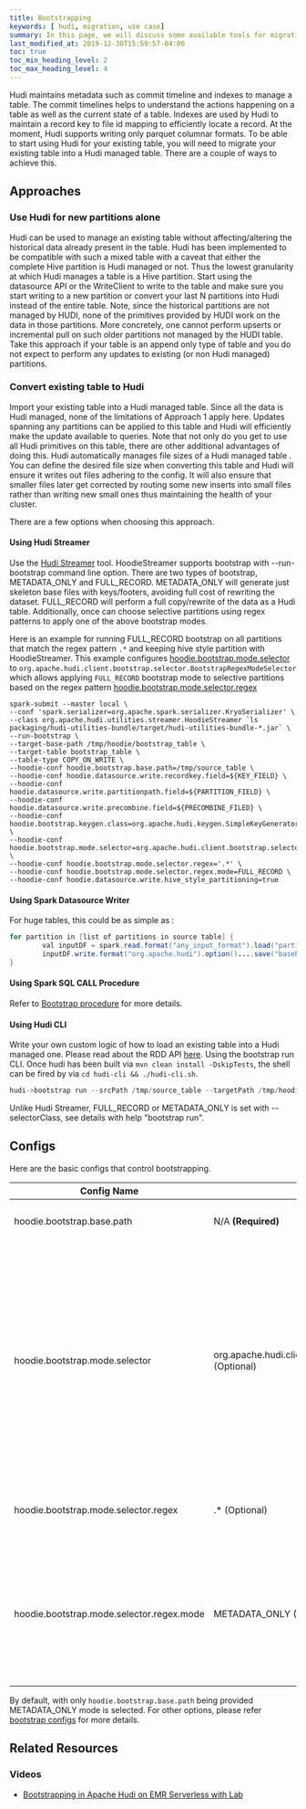 ```yaml
---
title: Bootstrapping
keywords: [ hudi, migration, use case]
summary: In this page, we will discuss some available tools for migrating your existing table into a Hudi table
last_modified_at: 2019-12-30T15:59:57-04:00
toc: true
toc_min_heading_level: 2
toc_max_heading_level: 4
---
```


Hudi maintains metadata such as commit timeline and indexes to manage a table. The commit timelines helps to understand the actions happening on a table as well as the current state of a table. Indexes are used by Hudi to maintain a record key to file id mapping to efficiently locate a record. At the moment, Hudi supports writing only parquet columnar formats.
To be able to start using Hudi for your existing table, you will need to migrate your existing table into a Hudi managed table. There are a couple of ways to achieve this.


## Approaches


### Use Hudi for new partitions alone

Hudi can be used to manage an existing table without affecting/altering the historical data already present in the
table. Hudi has been implemented to be compatible with such a mixed table with a caveat that either the complete
Hive partition is Hudi managed or not. Thus the lowest granularity at which Hudi manages a table is a Hive
partition. Start using the datasource API or the WriteClient to write to the table and make sure you start writing
to a new partition or convert your last N partitions into Hudi instead of the entire table. Note, since the historical
 partitions are not managed by HUDI, none of the primitives provided by HUDI work on the data in those partitions. More concretely, one cannot perform upserts or incremental pull on such older partitions not managed by the HUDI table.
Take this approach if your table is an append only type of table and you do not expect to perform any updates to existing (or non Hudi managed) partitions.


### Convert existing table to Hudi

Import your existing table into a Hudi managed table. Since all the data is Hudi managed, none of the limitations
 of Approach 1 apply here. Updates spanning any partitions can be applied to this table and Hudi will efficiently
 make the update available to queries. Note that not only do you get to use all Hudi primitives on this table,
 there are other additional advantages of doing this. Hudi automatically manages file sizes of a Hudi managed table
 . You can define the desired file size when converting this table and Hudi will ensure it writes out files
 adhering to the config. It will also ensure that smaller files later get corrected by routing some new inserts into
 small files rather than writing new small ones thus maintaining the health of your cluster.

There are a few options when choosing this approach.

#### Using Hudi Streamer

Use the [Hudi Streamer](/docs/ingestion_spark#hudi-streamer) tool. HoodieStreamer supports bootstrap with 
--run-bootstrap command line option. There are two types of bootstrap, METADATA_ONLY and FULL_RECORD. METADATA_ONLY will
generate just skeleton base files with keys/footers, avoiding full cost of rewriting the dataset. FULL_RECORD will 
perform a full copy/rewrite of the data as a Hudi table.  Additionally, once can choose selective partitions using regex
patterns to apply one of the above bootstrap modes. 

Here is an example for running FULL_RECORD bootstrap on all partitions that match the regex pattern `.*` and keeping 
hive style partition with HoodieStreamer. This example configures 
[hoodie.bootstrap.mode.selector](https://hudi.apache.org/docs/configurations#hoodiebootstrapmodeselector) to 
`org.apache.hudi.client.bootstrap.selector.BootstrapRegexModeSelector`  which allows applying `FULL_RECORD` bootstrap 
mode to selective partitions based on the regex pattern [hoodie.bootstrap.mode.selector.regex](https://hudi.apache.org/docs/configurations#hoodiebootstrapmodeselectorregex)

```
spark-submit --master local \
--conf 'spark.serializer=org.apache.spark.serializer.KryoSerializer' \
--class org.apache.hudi.utilities.streamer.HoodieStreamer `ls packaging/hudi-utilities-bundle/target/hudi-utilities-bundle-*.jar` \
--run-bootstrap \
--target-base-path /tmp/hoodie/bootstrap_table \
--target-table bootstrap_table \
--table-type COPY_ON_WRITE \
--hoodie-conf hoodie.bootstrap.base.path=/tmp/source_table \
--hoodie-conf hoodie.datasource.write.recordkey.field=${KEY_FIELD} \
--hoodie-conf hoodie.datasource.write.partitionpath.field=${PARTITION_FIELD} \
--hoodie-conf hoodie.datasource.write.precombine.field=${PRECOMBINE_FILED} \
--hoodie-conf hoodie.bootstrap.keygen.class=org.apache.hudi.keygen.SimpleKeyGenerator \
--hoodie-conf hoodie.bootstrap.mode.selector=org.apache.hudi.client.bootstrap.selector.BootstrapRegexModeSelector \
--hoodie-conf hoodie.bootstrap.mode.selector.regex='.*' \
--hoodie-conf hoodie.bootstrap.mode.selector.regex.mode=FULL_RECORD \
--hoodie-conf hoodie.datasource.write.hive_style_partitioning=true
``` 

#### Using Spark Datasource Writer

For huge tables, this could be as simple as : 
```java
for partition in [list of partitions in source table] {
        val inputDF = spark.read.format("any_input_format").load("partition_path")
        inputDF.write.format("org.apache.hudi").option()....save("basePath")
}
```  

#### Using Spark SQL CALL Procedure

Refer to [Bootstrap procedure](https://hudi.apache.org/docs/next/procedures#bootstrap) for more details. 

#### Using Hudi CLI

Write your own custom logic of how to load an existing table into a Hudi managed one. Please read about the RDD API
[here](/docs/quick-start-guide). Using the bootstrap run CLI. Once hudi has been built via `mvn clean install -DskipTests`, the shell can be
fired by via `cd hudi-cli && ./hudi-cli.sh`.

```java
hudi->bootstrap run --srcPath /tmp/source_table --targetPath /tmp/hoodie/bootstrap_table --tableName bootstrap_table --tableType COPY_ON_WRITE --rowKeyField ${KEY_FIELD} --partitionPathField ${PARTITION_FIELD} --sparkMaster local --hoodieConfigs hoodie.datasource.write.hive_style_partitioning=true --selectorClass org.apache.hudi.client.bootstrap.selector.FullRecordBootstrapModeSelector
```
Unlike Hudi Streamer, FULL_RECORD or METADATA_ONLY is set with --selectorClass, see details with help "bootstrap run".


## Configs

Here are the basic configs that control bootstrapping.

| Config Name                                         | Default            | Description                                                                                                                                                                                                                                                                                                                                                                                                                                                                                                                                                                                                                                                                                                                                                                                                                                                                                                                                                                                                                                                                                                                                                                                             |
| --------------------------------------------------- | ------------------ |---------------------------------------------------------------------------------------------------------------------------------------------------------------------------------------------------------------------------------------------------------------------------------------------------------------------------------------------------------------------------------------------------------------------------------------------------------------------------------------------------------------------------------------------------------------------------------------------------------------------------------------------------------------------------------------------------------------------------------------------------------------------------------------------------------------------------------------------------------------------------------------------------------------------------------------------------------------------------------------------------------------------------------------------------------------------------------------------------------------------------------------------------------------------------------------------------------|
| hoodie.bootstrap.base.path | N/A **(Required)** | Base path of the dataset that needs to be bootstrapped as a Hudi table<br /><br />`Config Param: BASE_PATH`<br />`Since Version: 0.6.0`                                                                                                                                                                                                                                                                                                                                                                                                                                                                                                                                                                                                                                                                                                                                                                                                                                                                                                                                                                                                                                                                 |
| hoodie.bootstrap.mode.selector                  | org.apache.hudi.client.bootstrap.selector.MetadataOnlyBootstrapModeSelector (Optional)          | Selects the mode in which each file/partition in the bootstrapped dataset gets bootstrapped<br />Possible values:<ul><li>`org.apache.hudi.client.bootstrap.selector.MetadataOnlyBootstrapModeSelector`: In this mode, the full record data is not copied into Hudi therefore it avoids full cost of rewriting the dataset. Instead, 'skeleton' files containing just the corresponding metadata columns are added to the Hudi table. Hudi relies on the data in the original table and will face data-loss or corruption if files in the original table location are deleted or modified.</li><li>`org.apache.hudi.client.bootstrap.selector.FullRecordBootstrapModeSelector`: In this mode, the full record data is copied into hudi and metadata columns are added. A full record bootstrap is functionally equivalent to a bulk-insert. After a full record bootstrap, Hudi will function properly even if the original table is modified or deleted.</li><li>`org.apache.hudi.client.bootstrap.selector.BootstrapRegexModeSelector`: A bootstrap selector which employs bootstrap mode by specified partitions.</li></ul><br />`Config Param: MODE_SELECTOR_CLASS_NAME`<br />`Since Version: 0.6.0` |
| hoodie.bootstrap.mode.selector.regex                   | .* (Optional)                                                                                   | Matches each bootstrap dataset partition against this regex and applies the mode below to it. This is **applicable only when** `hoodie.bootstrap.mode.selector` equals `org.apache.hudi.client.bootstrap.selector.BootstrapRegexModeSelector`<br /><br />`Config Param: PARTITION_SELECTOR_REGEX_PATTERN`<br />`Since Version: 0.6.0`                                                                                                                                                                                                                                                                                                                                                                                                                                                                                                                                                                                                                                                                                                                                                                                                                                                                   |
| hoodie.bootstrap.mode.selector.regex.mode             | METADATA_ONLY (Optional)                                                                        | When specified, applies one of the possible <u>[Bootstrap Modes](https://github.com/apache/hudi/blob/bc583b4158684c23f35d787de5afda13c2865ad4/hudi-client/hudi-client-common/src/main/java/org/apache/hudi/client/bootstrap/BootstrapMode.java)</u> to the partitions that match the regex provided as part of the `hoodie.bootstrap.mode.selector.regex`. For unmatched partitions the other Bootstrap Mode is applied. This is **applicable only when** `hoodie.bootstrap.mode.selector` equals `org.apache.hudi.client.bootstrap.selector.BootstrapRegexModeSelector`.<br />Possible values: <ul><li><u>[FULL_RECORD](https://github.com/apache/hudi/blob/bc583b4158684c23f35d787de5afda13c2865ad4/hudi-client/hudi-client-common/src/main/java/org/apache/hudi/client/bootstrap/BootstrapMode.java#L36C5-L36C5)</u></li><li><u>[METADATA_ONLY](https://github.com/apache/hudi/blob/bc583b4158684c23f35d787de5afda13c2865ad4/hudi-client/hudi-client-common/src/main/java/org/apache/hudi/client/bootstrap/BootstrapMode.java#L44C4-L44C4)</u></li></ul><br />`Config Param: PARTITION_SELECTOR_REGEX_MODE`<br />`Since Version: 0.6.0`                                                              |

By default, with only `hoodie.bootstrap.base.path` being provided METADATA_ONLY mode is selected. For other options, please refer [bootstrap configs](https://hudi.apache.org/docs/next/configurations#Bootstrap-Configs) for more details.

## Related Resources
<h3>Videos</h3>

* [Bootstrapping in Apache Hudi on EMR Serverless with Lab](https://www.youtube.com/watch?v=iTNLqbW3YYA)
  